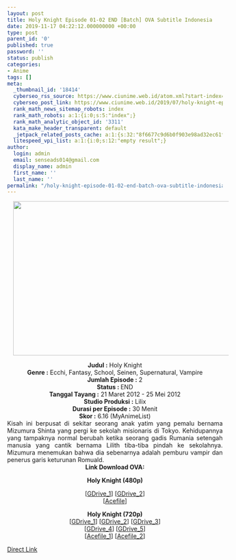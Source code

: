 ```yaml
---
layout: post
title: Holy Knight Episode 01-02 END [Batch] OVA Subtitle Indonesia
date: 2019-11-17 04:22:12.000000000 +00:00
type: post
parent_id: '0'
published: true
password: ''
status: publish
categories:
- Anime
tags: []
meta:
  _thumbnail_id: '18414'
  cyberseo_rss_source: https://www.ciunime.web.id/atom.xml?start-index=1801&max-results=150
  cyberseo_post_link: https://www.ciunime.web.id/2019/07/holy-knight-episode-01-02-end-batch-ova.html
  rank_math_news_sitemap_robots: index
  rank_math_robots: a:1:{i:0;s:5:"index";}
  rank_math_analytic_object_id: '3311'
  kata_make_header_transparent: default
  _jetpack_related_posts_cache: a:1:{s:32:"8f6677c9d6b0f903e98ad32ec61f8deb";a:2:{s:7:"expires";i:1662989017;s:7:"payload";a:0:{}}}
  litespeed_vpi_list: a:1:{i:0;s:12:"empty result";}
author:
  login: admin
  email: senseads014@gmail.com
  display_name: admin
  first_name: ''
  last_name: ''
permalink: "/holy-knight-episode-01-02-end-batch-ova-subtitle-indonesia/"
---
```

<div class="separator" style="clear: both; text-align: center;"><a href="https://1.bp.blogspot.com/-MPfSnaji4fo/XRu_CLm8vgI/AAAAAAAAaxA/Mc5LM1u6B00_ETH-jbHeMm3_D_Y0cUj4QCLcBGAs/s1600/Holy%2BKnight.jpg" imageanchor="1" style="margin-left: 1em; margin-right: 1em;"><img border="0" data-original-height="720" data-original-width="1280" height="360" src="{{ site.baseurl }}/assets/2019/11/Holy%2BKnight.jpg" width="640" /></a></div>
<p>
<div style="text-align: center;"><b>Judul</b><b><b> </b>:</b> Holy Knight</div>
<div style="text-align: center;"><b><b>Genre :</b></b> Ecchi, Fantasy, School, Seinen, Supernatural, Vampire</div>
<div style="text-align: center;"><b>Jumlah Episode :</b> 2<br /><b>Status :&nbsp;</b>END<br /><b>Tanggal Tayang :</b> 21 Maret 2012 - 25 Mei 2012<br /><b>Studio Produksi :</b> Lilix<br /><b>Durasi per Episode :</b> 30 Menit</div>
<div style="text-align: center;"><b>Skor :</b> 6.16 (MyAnimeList)</div>
<div style="text-align: center;"></div>
<div style="text-align: justify;">Kisah ini berpusat di sekitar seorang anak yatim yang pemalu bernama Mizumura Shinta yang pergi ke sekolah misionaris di Tokyo. Kehidupannya yang tampaknya normal berubah ketika seorang gadis Rumania setengah manusia yang cantik bernama Lilith tiba-tiba pindah ke sekolahnya. Mizumura menemukan bahwa dia sebenarnya adalah pemburu vampir dan penerus garis keturunan Romuald.</div>
<div style="text-align: justify;"></div>
<div style="text-align: justify;"></div>
<div style="text-align: center;"><b>Link Download OVA:</b></div>
<div style="text-align: center;">
<div style="text-align: center;"></div>
<p><b>Holy Knight (480p)</b></div>
<div style="text-align: center;">[<a href="https://drive.google.com/uc?id=1wYa6a8u1tRv4yv3aFqMNEVSMKrtcbmzc" target="_blank" rel="noopener">GDrive_1</a>] [<a href="https://drive.google.com/uc?id=1atVr86Vq7GlHpxVOrwp0EuI0VXoS2qrB" target="_blank" rel="noopener">GDrive_2</a>]</div>
<div style="text-align: center;">[<a href="https://acefile.co/f/11305536/kusonime-hly-knight-bd-480p-rar" target="_blank" rel="noopener">Acefile</a>]</p>
<p><b>Holy Knight (720p)</b><br />[<a href="https://drive.google.com/uc?id=15qkM_2Vy6x_442eKqtos7FKcvgwK1Tha" target="_blank" rel="noopener">GDrive_1</a>] [<a href="https://drive.google.com/uc?id=14okkN4MaSZn2iL0dlPs0ZwRBwtAxru3c" target="_blank" rel="noopener">GDrive_2</a>] [<a href="https://drive.google.com/uc?id=1iW5rC5diKFgAZgsAmzVfNmPaSflnLKZI" target="_blank" rel="noopener">GDrive_3</a>]<br />[<a href="https://drive.google.com/uc?id=1fz85VeULdyiYKbUaz-5j03NorHgSK_iY" target="_blank" rel="noopener">GDrive_4</a>] [<a href="https://drive.google.com/uc?id=1lDvrLuBaa9xWBqG6ZZAUyQ8K-Dg7kNyl" target="_blank" rel="noopener">GDrive_5</a>]<br />[<a href="https://acefile.co/f/11438742/wibudesu-com-hly-knight-bd-720p-zip" target="_blank" rel="noopener">Acefile_1</a>] [<a href="https://acefile.co/f/11305558/kusonime-hly-knight-bd-720p-rar" target="_blank" rel="noopener">Acefile_2</a>]</div>
<link rel="stylesheet" href="https://cdnjs.cloudflare.com/ajax/libs/font-awesome/4.7.0/css/font-awesome.min.css" />
<div class="divbtn"> <a href="https://handymansurrender.com/fihup8buzv?key=94550f7ce39444073321dde3b8782f97" class="btn"><i class="fa fa-download"></i> Direct Link</a> </div>
